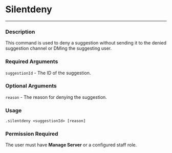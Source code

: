 # Silentdeny
---
### Description
This command is used to deny a suggestion without sending it to the denied suggestion channel or DMing the suggesting user.
### Required Arguments
`suggestionId` - The ID of the suggestion.
### Optional Arguments
`reason` - The reason for denying the suggestion.
### Usage
```
.silentdeny <suggestionId> [reason]
```
### Permission Required
The user must have **Manage Server** or a configured staff role.
